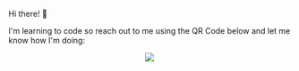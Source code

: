 Hi there! :wave:

I'm learning to code so reach out to me using the QR Code below and let me know how I'm doing:

<p align="center">
  <img src="https://user-images.githubusercontent.com/84482662/147173704-eb384586-f81a-4914-9a2a-cb3b8e368357.png" />
</p>
